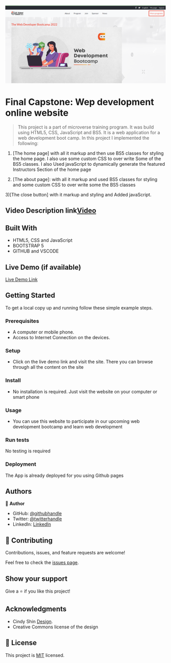 ![](/app_screenshot.png)

# Final Capstone: Wep development online website

> This project is a part of microverse training program. It was build using HTML5, CSS, JavaScript and BS5.
It is a web application for a web development boot camp. In this project I implemented the following:

1) [The home page] with all it markup and then use BS5 classes for styling the home page.
I also use some custom CSS to over write Some of the BS5 classes.
I also Used javaScript to dynamically generate the featured Instructors Section of the home page

2) [The about page]: with all it markup and used BS5 classes for styling and some custom CSS to over write some the BS5 classes

3)[The close button] with it markup and styling and Added javaScript.

## Video Description link[Video]()

## Built With

- HTML5, CSS and JavaScript
- BOOTSTRAP 5
- GITHUB and VSCODE

## Live Demo (if available)

[Live Demo Link](https://ndorrh.github.io/final-capstone/)


## Getting Started

To get a local copy up and running follow these simple example steps.

### Prerequisites
- A computer or mobile phone.
- Access to Internet Connection on the devices.
### Setup
- Click on the live demo link and visit the site. There you can browse through all the content on the site
### Install
- No installation is required. Just visit the website on your computer or smart phone
### Usage
- You can use this website to participate in our upcoming web development bootcamp and learn web development
### Run tests
No testing is required
### Deployment
The App is already deployed for you using Github pages


## Authors

👤 **Author**

- GitHub: [@githubhandle](https://github.com/ndorrh)
- Twitter: [@twitterhandle](https://twitter.com/ndorrh)
- LinkedIn: [LinkedIn](https://www.linkedin.com/in/ndorrh-oswald-ebu-82ab02236/)

## 🤝 Contributing

Contributions, issues, and feature requests are welcome!

Feel free to check the [issues page](https://github.com/ndorrh/final-capstone/issues/1).

## Show your support

Give a ⭐️ if you like this project!

## Acknowledgments
-  Cindy Shin [Design](https://www.behance.net/gallery/29845175/CC-Global-Summit-2015). 
-  Creative Commons license of the design
## 📝 License

This project is [MIT](/MIT.md) licensed.
